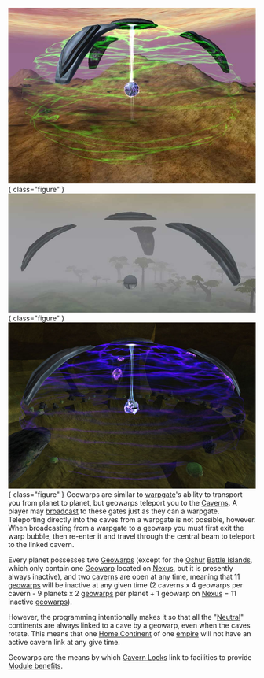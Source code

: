 ![](../images/Activegeo.jpg){ class="figure" } ![](../images/Inactivegeo.jpg){ class="figure" } ![[Cavern](Caverns.md)](../images/Caverngeo.jpg){ class="figure" } Geowarps are similar to [warpgate](Warpgate.md)'s ability to
transport you from planet to planet, but geowarps teleport you to the
[Caverns](Caverns.md). A player may [broadcast](../terminology/Broadcast.md) to
these gates just as they can a warpgate. Teleporting directly into the caves
from a warpgate is not possible, however. When broadcasting from a warpgate to a
geowarp you must first exit the warp bubble, then re-enter it and travel through
the central beam to teleport to the linked cavern.

Every planet possesses two [Geowarps](../locations/Geowarp.md) (except for the
[Oshur](Oshur.md) [Battle Islands](Battle_Islands.md), which only contain one
[Geowarp](../locations/Geowarp.md) located on [Nexus](Nexus.md), but it is
presently always inactive), and two [caverns](Caverns.md) are open at any time,
meaning that 11 [geowarps](../locations/Geowarp.md) will be inactive at any
given time (2 caverns x 4 geowarps per cavern - 9 planets x 2
[geowarps](../locations/Geowarp.md) per planet + 1 geowarp on [Nexus](Nexus.md)
= 11 inactive [geowarps](../locations/Geowarp.md)).

However, the programming intentionally makes it so that all the
"[Neutral](../terminology/Neutral_Continent.md)" continents are always linked to
a cave by a geowarp, even when the caves rotate. This means that one
[Home Continent](Home_Continent.md) of one [empire](../terminology/Empire.md)
will not have an active cavern link at any give time.

Geowarps are the means by which [Cavern Locks](../etc/Cavern_Lock.md) link to
facilities to provide [Module benefits](../etc/Module_benefit.md).

